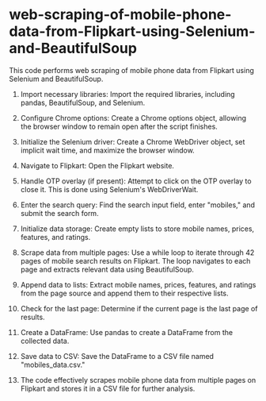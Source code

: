 # web-scraping-of-mobile-phone-data-from-Flipkart-using-Selenium-and-BeautifulSoup
This code performs web scraping of mobile phone data from Flipkart using Selenium and BeautifulSoup.

1. Import necessary libraries: Import the required libraries, including pandas, BeautifulSoup, and Selenium.

2. Configure Chrome options: Create a Chrome options object, allowing the browser window to remain open after the script finishes.

3. Initialize the Selenium driver: Create a Chrome WebDriver object, set implicit wait time, and maximize the browser window.

4. Navigate to Flipkart: Open the Flipkart website.

5. Handle OTP overlay (if present): Attempt to click on the OTP overlay to close it. This is done using Selenium's WebDriverWait.

6. Enter the search query: Find the search input field, enter "mobiles," and submit the search form.

7. Initialize data storage: Create empty lists to store mobile names, prices, features, and ratings.

8. Scrape data from multiple pages: Use a while loop to iterate through 42 pages of mobile search results on Flipkart. The loop navigates to each page and extracts relevant data using BeautifulSoup.

9. Append data to lists: Extract mobile names, prices, features, and ratings from the page source and append them to their respective lists.

10. Check for the last page: Determine if the current page is the last page of results.

11. Create a DataFrame: Use pandas to create a DataFrame from the collected data.

12. Save data to CSV: Save the DataFrame to a CSV file named "mobiles_data.csv."

13. The code effectively scrapes mobile phone data from multiple pages on Flipkart and stores it in a CSV file for further analysis.




